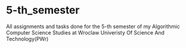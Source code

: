 # 5-th_semester
All assignments and tasks done for the 5-th semester of my Algorithmic Computer Science Studies at Wroclaw Univeristy Of Science And Technology(PWr) 
